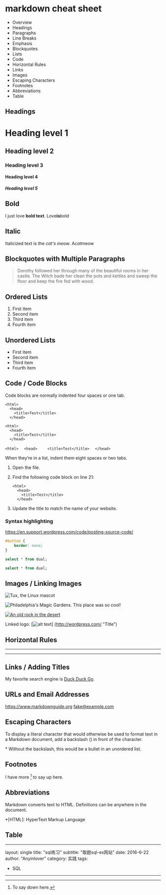 # markdown cheat sheet

* Overview
* Headings
* Paragraphs
* Line Breaks
* Emphasis
* Blockquotes
* Lists
* Code
* Horizontal Rules
* Links
* Images
* Escaping Characters
* Footnotes
* Abbreviations
* Table

## Headings

# Heading level 1
## Heading level 2
### Heading level 3
#### Heading level 4
##### Heading level 5

## Bold

I just love **bold text**.
Love**is**bold

## Italic

Italicized text is the *cat's meow*.
A*cat*meow

## Blockquotes with Multiple Paragraphs

> Dorothy followed her through many of the beautiful rooms in her castle.
> The Witch bade her clean the pots and kettles and sweep the floor and keep the fire fed with wood.

## Ordered Lists

1. First item
2. Second item
3. Third item
4. Fourth item

## Unordered Lists

* First item
* Second item
* Third item
* Fourth item

## Code / Code Blocks

Code blocks are normally indented four spaces or one tab. 

    <html>
      <head>
        <title>Test</title>
      </head>

```
<html>
  <head>
    <title>Test</title>
  </head>
```

`<html>`
`  <head>`
`    <title>Test</title>`
`  </head>`

When they’re in a list, indent them eight spaces or two tabs.

1.  Open the file.
2.  Find the following code block on line 21:

        <html>
          <head>
            <title>Test</title>
          </head>

3.  Update the title to match the name of your website.

### Syntax highlighting

<https://en.support.wordpress.com/code/posting-source-code/>

```css
#button {
    border: none;
}
```

```sql
select * from dual;
```

~~~sql
select * from dual;
~~~

## Images / Linking Images

![Tux, the Linux mascot](/assets/images/tux.png)

![Philadelphia's Magic Gardens. This place was so cool!](/assets/images/philly-magic-gardens.jpg "Philadelphia's Magic Gardens")

[![An old rock in the desert](/assets/images/shiprock.jpg "Shiprock, New Mexico by Beau Rogers")](https://www.flickr.com/photos/beaurogers/31833779864/in/photolist-Qv3rFw-34mt9F-a9Cmfy-5Ha3Zi-9msKdv-o3hgjr-hWpUte-4WMsJ1-KUQ8N-deshUb-vssBD-6CQci6-8AFCiD-zsJWT-nNfsgB-dPDwZJ-bn9JGn-5HtSXY-6CUhAL-a4UTXB-ugPum-KUPSo-fBLNm-6CUmpy-4WMsc9-8a7D3T-83KJev-6CQ2bK-nNusHJ-a78rQH-nw3NvT-7aq2qf-8wwBso-3nNceh-ugSKP-4mh4kh-bbeeqH-a7biME-q3PtTf-brFpgb-cg38zw-bXMZc-nJPELD-f58Lmo-bXMYG-bz8AAi-bxNtNT-bXMYi-bXMY6-bXMYv)

Linked logo: [![alt text](/wp-smaller.png)]
(http://wordpress.com/ "Title")

## Horizontal Rules

***

---

## Links / Adding Titles

My favorite search engine is [Duck Duck Go](https://duckduckgo.com "The best search engine for privacy").

## URLs and Email Addresses

<https://www.markdownguide.org>
<fake@example.com>

## Escaping Characters

To display a literal character that would otherwise be used to format text in a Markdown document, add a backslash (\) in front of the character.

\* Without the backslash, this would be a bullet in an unordered list.

## Footnotes

I have more [^1] to say up here.

[^1]: To say down here.

## Abbreviations

Markdown converts text to HTML.
Definitions can be anywhere in the document.

*[HTML]: HyperText Markup Language


## Table

---
layout: single
title: "sql练习"
subtitle: "取题sql-ex网站"
date: 2016-6-22
author: "Anyinlover"
category: 实践
tags:
  - SQL
---
